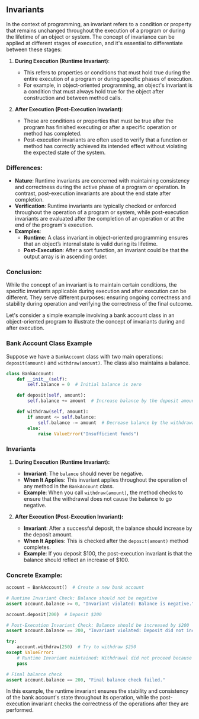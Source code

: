 ## Invariants

In the context of programming, an invariant refers to a condition or property that remains unchanged throughout the execution of a program or during the lifetime of an object or system. The concept of invariance can be applied at different stages of execution, and it's essential to differentiate between these stages:

1. **During Execution (Runtime Invariant)**:
    - This refers to properties or conditions that must hold true during the entire execution of a program or during specific phases of execution.
    - For example, in object-oriented programming, an object's invariant is a condition that must always hold true for the object after construction and between method calls.

2. **After Execution (Post-Execution Invariant)**:
    - These are conditions or properties that must be true after the program has finished executing or after a specific operation or method has completed.
    - Post-execution invariants are often used to verify that a function or method has correctly achieved its intended effect without violating the expected state of the system.

### Differences:

- **Nature**: Runtime invariants are concerned with maintaining consistency and correctness during the active phase of a program or operation. In contrast, post-execution invariants are about the end state after completion.
- **Verification**: Runtime invariants are typically checked or enforced throughout the operation of a program or system, while post-execution invariants are evaluated after the completion of an operation or at the end of the program's execution.
- **Examples**:
    - **Runtime**: A class invariant in object-oriented programming ensures that an object’s internal state is valid during its lifetime.
    - **Post-Execution**: After a sort function, an invariant could be that the output array is in ascending order.

### Conclusion:

While the concept of an invariant is to maintain certain conditions, the specific invariants applicable during execution and after execution can be different. They serve different purposes: ensuring ongoing correctness and stability during operation and verifying the correctness of the final outcome.

Let's consider a simple example involving a bank account class in an object-oriented program to illustrate the concept of invariants during and after execution.

### Bank Account Class Example

Suppose we have a `BankAccount` class with two main operations: `deposit(amount)` and `withdraw(amount)`. The class also maintains a balance.

```python
class BankAccount:
    def __init__(self):
        self.balance = 0  # Initial balance is zero

    def deposit(self, amount):
        self.balance += amount  # Increase balance by the deposit amount

    def withdraw(self, amount):
        if amount <= self.balance:
            self.balance -= amount  # Decrease balance by the withdrawal amount
        else:
            raise ValueError("Insufficient funds")
```

### Invariants

1. **During Execution (Runtime Invariant):**
    - **Invariant**: The `balance` should never be negative.
    - **When It Applies**: This invariant applies throughout the operation of any method in the `BankAccount` class.
    - **Example**: When you call `withdraw(amount)`, the method checks to ensure that the withdrawal does not cause the balance to go negative.

2. **After Execution (Post-Execution Invariant):**
    - **Invariant**: After a successful deposit, the balance should increase by the deposit amount.
    - **When It Applies**: This is checked after the `deposit(amount)` method completes.
    - **Example**: If you deposit \$100, the post-execution invariant is that the balance should reflect an increase of \$100.

### Concrete Example:

```python
account = BankAccount()  # Create a new bank account

# Runtime Invariant Check: Balance should not be negative
assert account.balance >= 0, "Invariant violated: Balance is negative."

account.deposit(200)  # Deposit $200

# Post-Execution Invariant Check: Balance should be increased by $200
assert account.balance == 200, "Invariant violated: Deposit did not increase balance correctly."

try:
    account.withdraw(250)  # Try to withdraw $250
except ValueError:
    # Runtime Invariant maintained: Withdrawal did not proceed because it would make balance negative
    pass

# Final balance check
assert account.balance == 200, "Final balance check failed."
```

In this example, the runtime invariant ensures the stability and consistency of the bank account's state throughout its operation, while the post-execution invariant checks the correctness of the operations after they are performed.
